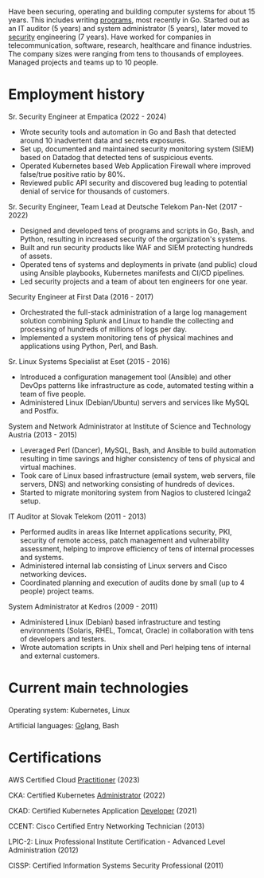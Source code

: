Have been securing, operating and building computer systems for about 15 years. This includes writing [programs](https://github.com/jreisinger), most recently in Go. Started out as an IT auditor (5 years) and system administrator (5 years), later moved to [security](https://jreisinger.blogspot.com/2022/05/my-infosec-career-evaluation.html) engineering (7 years). Have worked for companies in telecommunication, software, research, healthcare and finance industries. The company sizes were ranging from tens to thousands of employees. Managed projects and teams up to 10 people.

# Employment history

Sr. Security Engineer
at Empatica (2022 - 2024)

* Wrote security tools and automation in Go and Bash that detected around 10 inadvertent data and secrets exposures. 
* Set up, documented and maintained security monitoring system (SIEM) based on Datadog that detected tens of suspicious events.
* Operated Kubernetes based Web Application Firewall where improved false/true positive ratio by 80%.
* Reviewed public API security and discovered bug leading to potential denial of service for thousands of customers.

Sr. Security Engineer, Team Lead
at Deutsche Telekom Pan-Net (2017 - 2022)

* Designed and developed tens of programs and scripts in Go, Bash, and Python, resulting in increased security of the organization's systems.
* Built and run security products like WAF and SIEM protecting hundreds of assets.
* Operated tens of systems and deployments in private (and public) cloud using Ansible playbooks, Kubernetes manifests and CI/CD pipelines.
* Led security projects and a team of about ten engineers for one year.

Security Engineer
at First Data (2016 - 2017)

* Orchestrated the full-stack administration of a large log management solution combining Splunk and Linux to handle the collecting and processing of hundreds of millions of logs per day.
* Implemented a system monitoring tens of physical machines and applications using Python, Perl, and Bash.

Sr. Linux Systems Specialist
at Eset (2015 - 2016)

* Introduced a configuration management tool (Ansible) and other DevOps patterns like infrastructure as code, automated testing within a team of five people.
* Administered Linux (Debian/Ubuntu) servers and services like  MySQL and Postfix.

System and Network Administrator
at Institute of Science and Technology Austria (2013 - 2015)

* Leveraged Perl (Dancer), MySQL, Bash, and Ansible to build automation resulting in time savings and higher consistency of tens of physical and virtual machines.
* Took care of Linux based infrastructure (email system, web servers, file servers, DNS) and networking consisting of hundreds of devices.
* Started to migrate monitoring system from Nagios to clustered Icinga2 setup.

IT Auditor
at Slovak Telekom (2011 - 2013)

* Performed audits in areas like Internet applications security, PKI, security of remote access, patch management and vulnerability assessment, helping to improve efficiency of tens of internal processes and systems.
* Administered internal lab consisting of Linux servers and Cisco networking devices.
* Coordinated planning and execution of audits done by small (up to 4 people) project teams.

System Administrator
at Kedros (2009 - 2011)

* Administered Linux (Debian) based infrastructure and testing environments (Solaris, RHEL, Tomcat, Oracle) in collaboration with tens of developers and testers.
* Wrote automation scripts in Unix shell and Perl helping tens of internal and external customers.

# Current main technologies

Operating system: Kubernetes, Linux

Artificial languages: [Go](https://github.com/jreisinger?tab=repositories&q=&type=&language=go&sort=stargazers)lang, Bash

# Certifications

AWS Certified Cloud [Practitioner](https://www.credly.com/badges/0f00ed4d-639a-47cc-97f4-80f5bdae6a37/public_url) (2023)

CKA: Certified Kubernetes [Administrator](https://ti-user-certificates.s3.amazonaws.com/e0df7fbf-a057-42af-8a1f-590912be5460/e99ffcde-a0bf-4318-a42e-8d321eb86f34-jozef-reisinger-4fefcc1d-306b-4481-9883-93c42ebac1ad-certificate.pdf) (2022)

CKAD: Certified Kubernetes Application [Developer](https://ti-user-certificates.s3.amazonaws.com/e0df7fbf-a057-42af-8a1f-590912be5460/e99ffcde-a0bf-4318-a42e-8d321eb86f34-jozef-reisinger-certified-kubernetes-application-developer-ckad-certificate.pdf) (2021)

CCENT: Cisco Certified Entry Networking Technician (2013)

LPIC-2: Linux Professional Institute Certification - Advanced Level Administration (2012)

CISSP: Certified Information Systems Security Professional (2011)
